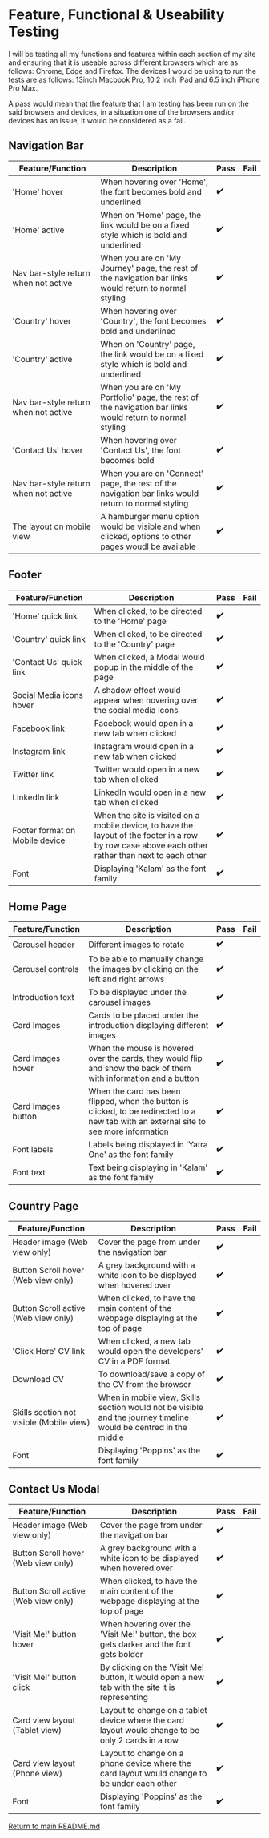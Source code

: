 # Feature, Functional & Useability Testing

I will be testing all my functions and features within each section of my site and ensuring that it is useable across different browsers which are as follows: Chrome, Edge and Firefox. The devices I would be using to run the tests are as follows: 13inch Macbook Pro, 10.2 inch iPad and 6.5 inch iPhone Pro Max.

A pass would mean that the feature that I am testing has been run on the said browsers and devices, in a situation one of the browsers and/or devices has an issue, it would be considered as a fail.

## Navigation Bar

Feature/Function | Description | Pass | Fail
------------ | ------------- | ------------- | -------------
'Home' hover | When hovering over 'Home', the font becomes bold and underlined | :heavy_check_mark: |
'Home' active | When on 'Home' page, the link would be on a fixed style which is bold and underlined | :heavy_check_mark: |
Nav bar-style return when not active | When you are on 'My Journey' page, the rest of the navigation bar links would return to normal styling  | :heavy_check_mark: |
'Country' hover | When hovering over 'Country', the font becomes bold and underlined | :heavy_check_mark: |
'Country' active | When on 'Country' page, the link would be on a fixed style which is bold and underlined | :heavy_check_mark: |
Nav bar-style return when not active |  When you are on 'My Portfolio' page, the rest of the navigation bar links would return to normal styling  | :heavy_check_mark: |
'Contact Us' hover | When hovering over 'Contact Us', the font becomes bold | :heavy_check_mark: |
Nav bar-style return when not active |  When you are on 'Connect' page, the rest of the navigation bar links would return to normal styling  | :heavy_check_mark: |
The layout on mobile view | A hamburger menu option would be visible and when clicked, options to other pages woudl be available| :heavy_check_mark: |

## Footer

Feature/Function | Description | Pass | Fail
------------ | ------------- | ------------- | -------------
'Home' quick link | When clicked, to be directed to the 'Home' page | :heavy_check_mark: |
'Country' quick link | When clicked, to be directed to the 'Country' page | :heavy_check_mark: |
'Contact Us' quick link | When clicked, a Modal would popup in the middle of the page | :heavy_check_mark: |
Social Media icons hover | A shadow effect would appear when hovering over the social media icons | :heavy_check_mark: |
Facebook link | Facebook would open in a new tab when clicked | :heavy_check_mark: |
Instagram link | Instagram would open in a new tab when clicked | :heavy_check_mark: |
Twitter link | Twitter would open in a new tab when clicked | :heavy_check_mark: |
LinkedIn link | LinkedIn would open in a new tab when clicked | :heavy_check_mark: |
Footer format on Mobile device | When the site is visited on a mobile device, to have the layout of the footer in a row by row case above each other rather than next to each other | :heavy_check_mark: |
Font | Displaying 'Kalam' as the font family | :heavy_check_mark: |

## Home Page

Feature/Function | Description | Pass | Fail
------------ | ------------- | ------------- | -------------
Carousel header | Different images to rotate | :heavy_check_mark: |
Carousel controls | To be able to manually change the images by clicking on the left and right arrows  | :heavy_check_mark: |
Introduction text | To be displayed under the carousel images  | :heavy_check_mark: |
Card Images | Cards to be placed under the introduction displaying different images | :heavy_check_mark: |
Card Images hover | When the mouse is hovered over the cards, they would flip and show the back of them with information and a button | :heavy_check_mark: |
Card Images button | When the card has been flipped, when the button is clicked, to be redirected to a new tab with an external site to see more information | :heavy_check_mark: |
Font labels | Labels being displayed in 'Yatra One' as the font family | :heavy_check_mark: |
Font text | Text being displaying in 'Kalam' as the font family | :heavy_check_mark: |

## Country Page

Feature/Function | Description | Pass | Fail
------------ | ------------- | ------------- | -------------
Header image (Web view only) | Cover the page from under the navigation bar  | :heavy_check_mark: |
Button Scroll hover (Web view only) | A grey background with a white icon to be displayed when hovered over | :heavy_check_mark: |
Button Scroll active (Web view only) | When clicked, to have the main content of the webpage displaying at the top of page | :heavy_check_mark: |
'Click Here' CV link  | When clicked, a new tab would open the developers' CV in a PDF format | :heavy_check_mark: |
Download CV | To download/save a copy of the CV from the browser | :heavy_check_mark: |
Skills section not visible (Mobile view) | When in mobile view, Skills section would not be visible and the journey timeline would be centred in the middle | :heavy_check_mark: |
Font | Displaying 'Poppins' as the font family | :heavy_check_mark: |

## Contact Us Modal

Feature/Function | Description | Pass | Fail
------------ | ------------- | ------------- | -------------
Header image (Web view only) | Cover the page from under the navigation bar  | :heavy_check_mark: |
Button Scroll hover (Web view only) | A grey background with a white icon to be displayed when hovered over | :heavy_check_mark: |
Button Scroll active (Web view only) | When clicked, to have the main content of the webpage displaying at the top of page | :heavy_check_mark: |
'Visit Me!' button hover | When hovering over the 'Visit Me!' button, the box gets darker and the font gets bolder | :heavy_check_mark: |
'Visit Me!' button click | By clicking on the 'Visit Me! button, it would open a new tab with the site it is representing | :heavy_check_mark: |
Card view layout (Tablet view) | Layout to change on a tablet device where the card layout would change to be only 2 cards in a row | :heavy_check_mark: |
Card view layout (Phone view) | Layout to change on a phone device where the card layout would change to be under each other | :heavy_check_mark: |
Font | Displaying 'Poppins' as the font family | :heavy_check_mark: |


[Return to main README.md](https://github.com/adnanmuhtadi/milestone-project-1/blob/master/README.md)
